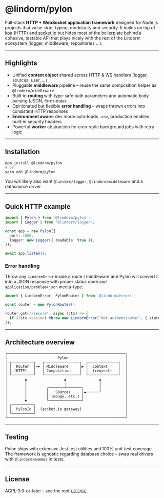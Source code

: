 # @lindorm/pylon

Full-stack **HTTP + WebSocket application framework** designed for Node.js projects that value
strict typing, modularity and security.  It builds on top of
[koa](https://koajs.com/) (HTTP) and [socket.io](https://socket.io/) but hides most of the
boilerplate behind a cohesive, testable API that plays nicely with the rest of the Lindorm
ecosystem (logger, middleware, repositories …).

---

## Highlights

* Unified **context object** shared across HTTP & WS handlers (logger, sources, user, …)
* Pluggable **middleware** pipeline – reuse the same composition helper as
  `@lindorm/middleware`
* Built-in **routing** with type-safe path parameters and automatic body parsing (JSON, form-data)
* Opinionated but flexible **error handling** – wraps thrown errors into consistent HTTP responses
* **Environment aware**: dev mode auto-loads `.env`, production enables built-in security headers
* Powerful **worker** abstraction for cron-style background jobs with retry logic

---

## Installation

```bash
npm install @lindorm/pylon
# or
yarn add @lindorm/pylon
```

You will likely also want `@lindorm/logger`, `@lindorm/middleware` and a datasource driver.

---

## Quick HTTP example

```ts
import { Pylon } from '@lindorm/pylon';
import { Logger } from '@lindorm/logger';

const app = new Pylon({
  port: 4000,
  logger: new Logger({ readable: true }),
});

await app.listen();
```

### Error handling

Throw any `LindormError` inside a route / middleware and Pylon will convert it into a JSON response
with proper status code and `application/problem+json` media-type.

```ts
import { LindormError, PylonRouter } from '@lindorm/errors';

const router = new PylonRouter()

router.get('/secure', async (ctx) => {
  if (!ctx.session) throw new LindormError('Not authenticated', { status: 401 });
});
```

---

## Architecture overview

```
┌──────────────────────────────────────────────────────┐
│                       Pylon                          │
│ ┌──────────┐   ┌────────────────┐  ┌──────────────┐  │
│ │  Router  │─► │ Middleware     │▶ │  Context     │  │
│ │ (HTTP)   │   │ Composition    │  │  (request)   │  │
│ └──────────┘   └────────────────┘  └──────────────┘  │
│        ▲                 ▲               ▲           │
│        │                 │               │           │
│        │         ┌───────┴───────┐       │           │
│        │         │   Sources     │◄──────┘           │
│        │         │ (mongo, etc.) │                   │
│        ▼         └───────────────┘                   │
│ ┌──────────┐                                         │
│ │  PylonIo │  (socket.io gateway)                    │
│ └──────────┘                                         │
└──────────────────────────────────────────────────────┘
```

---

## Testing

Pylon ships with extensive Jest test utilities and 100% unit-test coverage.  The framework is
agnostic regarding database choice – swap real drivers with `@lindorm/mnemos` in tests.

---

## License

AGPL-3.0-or-later – see the root [`LICENSE`](../../LICENSE).

